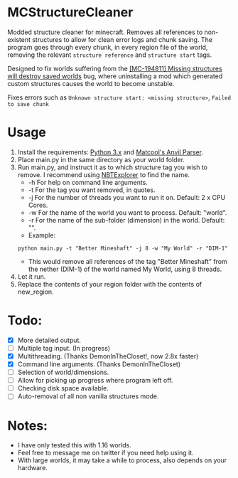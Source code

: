# MCStructureCleaner

Modded structure cleaner for minecraft. Removes all references to non-existent structures to allow for clean error logs and chunk saving. The program goes through every chunk, in every region file of the world, removing the relevant `structure reference` and `structure start` tags.

Designed to fix worlds suffering from the [[MC-194811] Missing structures will destroy saved worlds](https://bugs.mojang.com/browse/MC-194811) bug, where uninstalling a mod which generated custom structures causes the world to become unstable.

Fixes errors such as `Unknown structure start: <missing structure>`, `Failed to save chunk`

# Usage

1. Install the requirements: [Python 3.x](https://www.python.org/) and [Matcool's Anvil Parser](https://github.com/matcool/anvil-parser).
2. Place main.py in the same directory as your world folder.
3. Run main.py, and instruct it as to which structure tag you wish to remove. I recommend using [NBTExplorer](https://github.com/jaquadro/NBTExplorer) to find the name.
   - -h For help on command line arguments.
   - -t For the tag you want removed, in quotes.
   - -j For the number of threads you want to run it on. Default: 2 x CPU Cores.
   - -w For the name of the world you want to process. Default: "world".
   - -r For the name of the sub-folder (dimension) in the world. Default: "".
   - Example: 
   ```
   python main.py -t "Better Mineshaft" -j 8 -w "My World" -r "DIM-1"
   ```
   - This would remove all references of the tag "Better Mineshaft" from the nether (DIM-1) of the world named My World, using 8 threads.
4. Let it run.
5. Replace the contents of your region folder with the contents of new_region.

# Todo:

- [x] More detailed output.
- [ ] Multiple tag input. (In progress)
- [x] Multithreading. (Thanks DemonInTheCloset!, now 2.8x faster)
- [x] Command line arguments. (Thanks DemonInTheCloset)
- [ ] Selection of world/dimensions.
- [ ] Allow for picking up progress where program left off.
- [ ] Checking disk space available.
- [ ] Auto-removal of all non vanilla structures mode.

# Notes:

- I have only tested this with 1.16 worlds.
- Feel free to message me on twitter if you need help using it.
- With large worlds, it may take a while to process, also depends on your hardware. 
